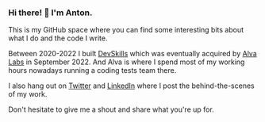 ### Hi there! 👋 I'm Anton.

This is my GitHub space where you can find some interesting bits about what I do and the code I write.

Between 2020-2022 I built [DevSkills](https://devskills.co/) which was eventually acquired by [Alva Labs](https://alvalabs.io) in September 2022. And Alva is where I spend most of my working hours nowadays running a coding tests team there.  

I also hang out on [Twitter](https://twitter.com/fenskexyz) and [LinkedIn](https://www.linkedin.com/in/fenske/) where I post the behind-the-scenes of my work.

Don't hesitate to give me a shout and share what you're up for.
